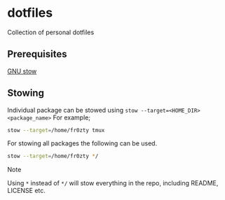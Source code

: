 # dotfiles
Collection of personal dotfiles

## Prerequisites
[GNU stow](https://www.gnu.org/software/stow/)

## Stowing
Individual package can be stowed using `stow --target=<HOME_DIR> <package_name>`
For example;
```bash
stow --target=/home/fr0zty tmux
```

For stowing all packages the following can be used.

```bash
stow --target=/home/fr0zty */
```

> [!NOTE]
Using `*` instead of `*/` will stow everything in the repo, including README, LICENSE etc.
